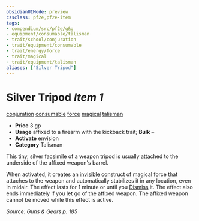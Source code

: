 ```yaml
---
obsidianUIMode: preview
cssclass: pf2e,pf2e-item
tags:
- compendium/src/pf2e/g&g
- equipment/consumable/talisman
- trait/school/conjuration
- trait/equipment/consumable
- trait/energy/force
- trait/magical
- trait/equipment/talisman
aliases: ["Silver Tripod"]
---
```

# Silver Tripod *Item 1*  
[conjuration](conjuration.md)  [consumable](consumable.md)  [force](force.md)  [magical](magical.md)  [talisman](talisman.md)  

- **Price** 3 gp
- **Usage** affixed to a firearm with the kickback trait; **Bulk** –
- **Activate** envision
- **Category** Talisman

This tiny, silver facsimile of a weapon tripod is usually attached to the underside of the affixed weapon's barrel.

When activated, it creates an [invisible](conditions.md#Invisible) construct of magical force that attaches to the weapon and automatically stabilizes it in any location, even in midair. The effect lasts for 1 minute or until you [Dismiss](dismiss.md) it. The effect also ends immediately if you let go of the affixed weapon. The affixed weapon cannot be moved while this effect is active.

*Source: Guns & Gears p. 185*